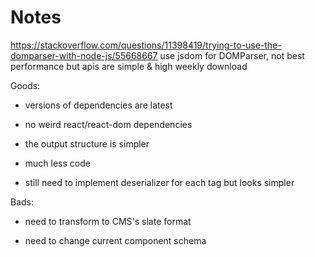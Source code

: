 # Notes

<https://stackoverflow.com/questions/11398419/trying-to-use-the-domparser-with-node-js/55668667>
use jsdom for DOMParser, not best performance but apis are simple & high weekly download

Goods:

- versions of dependencies are latest

- no weird react/react-dom dependencies

- the output structure is simpler

- much less code

- still need to implement deserializer for each tag but looks simpler

Bads:

- need to transform to CMS's slate format

- need to change current component schema
